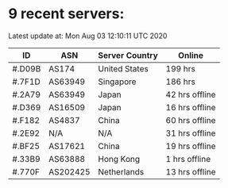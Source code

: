 # 9 recent servers:

Latest update at: Mon Aug 03 12:10:11 UTC 2020

| ID | ASN | Server Country | Online |
| -- | --- | -------------- | ------ |
| #.D09B | AS174 | United States | 199 hrs |
| #.7F1D | AS63949 | Singapore | 186 hrs |
| #.2A79 | AS63949 | Japan | 42 hrs offline |
| #.D369 | AS16509 | Japan | 16 hrs offline |
| #.F182 | AS4837 | China | 60 hrs offline |
| #.2E92 | N/A | N/A | 31 hrs offline |
| #.BF25 | AS17621 | China | 19 hrs offline |
| #.33B9 | AS63888 | Hong Kong | 1 hrs offline |
| #.770F | AS202425 | Netherlands | 13 hrs offline |

